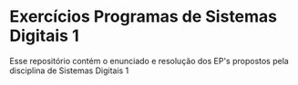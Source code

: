 # Exercícios Programas de Sistemas Digitais 1

Esse repositório contém o enunciado e resolução dos EP's propostos pela disciplina de Sistemas Digitais 1
